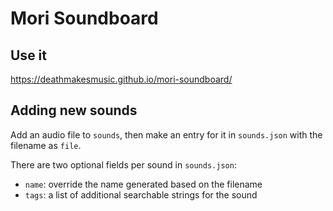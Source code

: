 # Mori Soundboard

## Use it

https://deathmakesmusic.github.io/mori-soundboard/

## Adding new sounds

Add an audio file to `sounds`, then make an entry for it in `sounds.json` with the filename as `file`.

There are two optional fields per sound in `sounds.json`:

* `name`: override the name generated based on the filename
* `tags`: a list of additional searchable strings for the sound 

